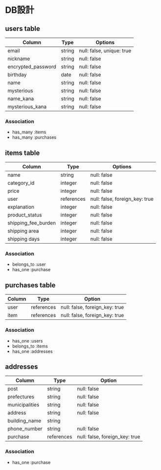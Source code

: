 #  DB設計

##  users table

| Column             | Type   | Options                   |
|--------------------|--------|---------------------------|
| email              | string | null: false, unique: true |
| nickname           | string | null: false               |
| encrypted_password | string | null: false               |
| birthday           | date   | null: false               |
| name               | string | null: false               |
| mysterious         | string | null: false               |
| name_kana          | string | null: false               |
| mysterious_kana    | string | null: false               |

### Association

- has_many :items
- has_many :purchases

## items table

| Column              | Type       | Options                        |
|---------------------|------------|--------------------------------|
| name                | string     | null: false                    |
| category_id         | integer    | null: false                    |
| price               | integer    | null: false                    |
| user                | references | null: false, foreign_key: true |
| explanation         | integer    | null: false                    |
| product_status      | integer    | null: false                    |
| shipping_fee_burden | integer    | null: false                    |
| shipping area       | integer    | null: false                    |
| shipping days       | integer    | null: false                    |




### Association

- belongs_to :user
- has_one :purchase

## purchases table

| Column           | Type       | Option                         |
|------------------|------------|--------------------------------|
| user             | references | null: false, foreign_key: true |
| item             | references | null: false, foreign_key: true |

### Association

- has_one :users
- belongs_to :items
- has_one :addresses

## addresses

| Column          | Type         | Option                         |
|-----------------|--------------|--------------------------------|
| post            | string       | null: false                    |
| prefectures     | string       | null: false                    |
| municipalities  | string       | null: false                    |
| address         | string       | null: false                    |
| building_name   | string       |                                |
| phone_number    | string       | null: false                    |
| purchase        | references   | null: false, foreign_key: true |

### Association

- has_one :purchase
